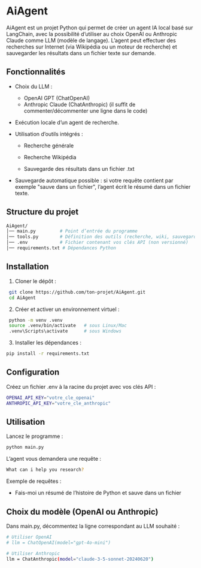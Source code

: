 # AiAgent

AiAgent est un projet Python qui permet de créer un agent IA local basé sur LangChain, avec la possibilité d’utiliser au choix OpenAI ou Anthropic Claude comme LLM (modèle de langage).
L’agent peut effectuer des recherches sur Internet (via Wikipédia ou un moteur de recherche) et sauvegarder les résultats dans un fichier texte sur demande.



##  Fonctionnalités
- Choix du LLM :

  - OpenAI GPT (ChatOpenAI)
  - Anthropic Claude (ChatAnthropic)
    (il suffit de commenter/décommenter une ligne dans le code)

- Exécution locale d’un agent de recherche.

- Utilisation d’outils intégrés :

  - Recherche générale

  - Recherche Wikipédia

  - Sauvegarde des résultats dans un fichier .txt

- Sauvegarde automatique possible : si votre requête contient par exemple "sauve dans un fichier", l’agent écrit le résumé dans un fichier texte.



##  Structure du projet
```bash
AiAgent/
│── main.py         # Point d’entrée du programme
│── tools.py        # Définition des outils (recherche, wiki, sauvegarde)
│── .env            # Fichier contenant vos clés API (non versionné)
│── requirements.txt # Dépendances Python
```



##  Installation

1. Cloner le dépôt :
 ```bash
  git clone https://github.com/ton-projet/AiAgent.git
  cd AiAgent
```
2. Créer et activer un environnement virtuel :
 ```bash
  python -m venv .venv
  source .venv/bin/activate   # sous Linux/Mac
  .venv\Scripts\activate      # sous Windows
```

3. Installer les dépendances :
 ```bash
pip install -r requirements.txt
```

##  Configuration

Créez un fichier .env à la racine du projet avec vos clés API :
 ```bash
OPENAI_API_KEY="votre_cle_openai"
ANTHROPIC_API_KEY="votre_cle_anthropic"
```

## Utilisation

Lancez le programme :
 ```bash
python main.py
```
L’agent vous demandera une requête :
 ```bash
What can i help you research?

```
Exemple de requêtes :
- Fais-moi un résumé de l’histoire de Python et sauve dans un fichier

## Choix du modèle (OpenAI ou Anthropic)
Dans main.py, décommentez la ligne correspondant au LLM souhaité :
 ```bash
# Utiliser OpenAI
# llm = ChatOpenAI(model="gpt-4o-mini")

# Utiliser Anthropic
llm = ChatAnthropic(model="claude-3-5-sonnet-20240620")

```
